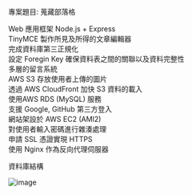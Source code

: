專案題目: 蒐藏部落格

Web 應用框架 Node.js + Express  
TinyMCE 製作所見及所得的文章編輯器   
完成資料庫第三正規化  
設定 Foregin Key 確保資料表之間的關聯以及資料完整性  
多層的留言系統  
AWS S3 存放使用者上傳的圖片  
透過 AWS CloudFront 加快 S3 資料的載入   
使用AWS RDS (MySQL) 服務  
支援 Google, GitHub 第三方登入  
網站架設於 AWS EC2 (AMI2)  
對使用者輸入密碼進行雜湊處理  
申請 SSL 憑證實現 HTTPS  
使用 Nginx 作為反向代理伺服器  
 

資料庫結構

![image](https://user-images.githubusercontent.com/51038430/128811405-8eb67026-d4ee-4adc-8d3b-cdbc2716b254.png)

